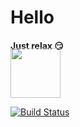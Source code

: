 <h1>Hello</h1>


<h4 style="margin-bottom:0px;">Just relax 😏</h4>
<img style="display: inline;margin-top:-5px;" src="https://pluspng.com/img-png/fire-flames-png-download-fire-flames-png-images-transparent-gallery-advertisement-2260.png" width="80px">

[![Build Status](https://app.travis-ci.com/gquantic/gquantic.svg?branch=main)](https://app.travis-ci.com/gquantic/gquantic)